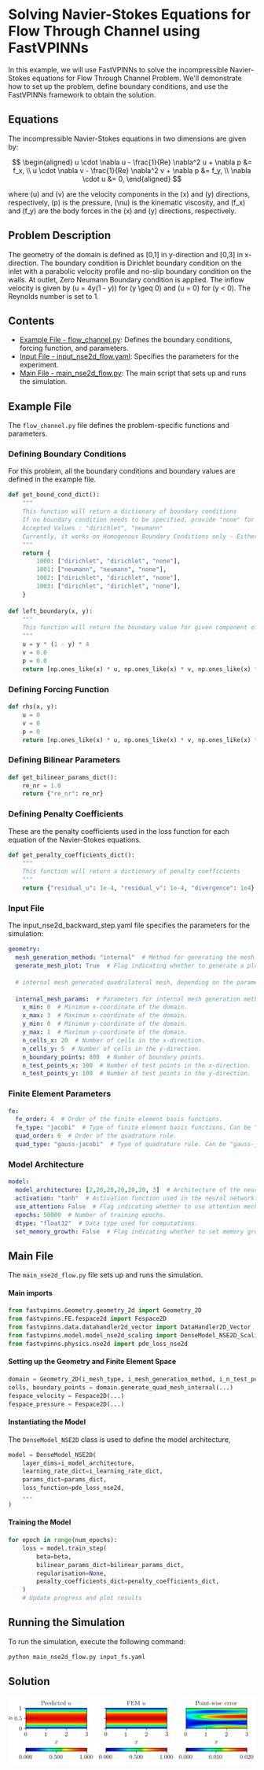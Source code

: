 # Solving Navier-Stokes Equations for Flow Through Channel using FastVPINNs

In this example, we will use FastVPINNs to solve the incompressible Navier-Stokes equations for Flow Through Channel Problem. We'll demonstrate how to set up the problem, define boundary conditions, and use the FastVPINNs framework to obtain the solution.


## Equations

The incompressible Navier-Stokes equations in two dimensions are given by:

$$
\begin{aligned}
u \cdot \nabla u - \frac{1}{Re} \nabla^2 u + \nabla p &= f_x, \\
u \cdot \nabla v - \frac{1}{Re} \nabla^2 v + \nabla p &= f_y, \\
\nabla \cdot u &= 0,
\end{aligned}
$$

where \(u\) and \(v\) are the velocity components in the \(x\) and \(y\) directions, respectively, \(p\) is the pressure, \(\nu\) is the kinematic viscosity, and \(f_x\) and \(f_y\) are the body forces in the \(x\) and \(y\) directions, respectively.


## Problem Description
 
 The geometry of the domain is defined as [0,1] in y-direction and [0,3] in x-direction. The boundary condition is Dirichlet boundary condition on the inlet with a parabolic velocity profile and no-slip boundary condition on the walls. At outlet, Zero Neumann Boundary condition is applied. The inflow velocity is given by \(u = 4y(1 - y)\) for \(y \geq 0\) and \(u = 0\) for \(y < 0\). The Reynolds number is set to 1.

## Contents
- [Example File - flow_channel.py](#example-file): Defines the boundary conditions, forcing function, and parameters.
- [Input File - input_nse2d_flow.yaml](#input-file): Specifies the parameters for the experiment.
- [Main File - main_nse2d_flow.py](#main-file): The main script that sets up and runs the simulation.

## Example File
The `flow_channel.py` file defines the problem-specific functions and parameters.

### Defining Boundary Conditions
For this problem, all the boundary conditions and boundary values are defined in the example file.

```python
def get_bound_cond_dict():
    """
    This function will return a dictionary of boundary conditions
    If no boundary condition needs to be specified, provide "none" for the component
    Accepted Values : "dirichlet", "neumann"
    Currently, it works on Homogenous Boundary Conditions only - Either Dirichlet on both components and Neumann on both components
    """
    return {
        1000: ["dirichlet", "dirichlet", "none"],
        1001: ["neumann", "neumann", "none"],
        1002: ["dirichlet", "dirichlet", "none"],
        1003: ["dirichlet", "dirichlet", "none"],
    }

def left_boundary(x, y):
    """
    This function will return the boundary value for given component of a boundary
    """
    u = y * (1 - y) * 4
    v = 0.0
    p = 0.0
    return [np.ones_like(x) * u, np.ones_like(x) * v, np.ones_like(x) * p]
``` 

### Defining Forcing Function
```python
def rhs(x, y):
    u = 0
    v = 0
    p = 0
    return [np.ones_like(x) * u, np.ones_like(x) * v, np.ones_like(x) * p]
```

### Defining Bilinear Parameters
```python
def get_bilinear_params_dict():
    re_nr = 1.0
    return {"re_nr": re_nr}
```

### Defining Penalty Coefficients

These are the penalty coefficients used in the loss function for each equation of the Navier-Stokes equations.

```python
def get_penalty_coefficients_dict():
    """
    This function will return a dictionary of penalty coefficients
    """
    return {"residual_u": 1e-4, "residual_v": 1e-4, "divergence": 1e4}

```


### Input File
The input_nse2d_backward_step.yaml file specifies the parameters for the simulation:

```yaml
geometry:
  mesh_generation_method: "internal"  # Method for generating the mesh. Can be "internal" or "external".
  generate_mesh_plot: True  # Flag indicating whether to generate a plot of the mesh.
  
  # internal mesh generated quadrilateral mesh, depending on the parameters specified below.

  internal_mesh_params:  # Parameters for internal mesh generation method.
    x_min: 0  # Minimum x-coordinate of the domain.
    x_max: 3  # Maximum x-coordinate of the domain.
    y_min: 0  # Minimum y-coordinate of the domain.
    y_max: 1  # Maximum y-coordinate of the domain.
    n_cells_x: 20  # Number of cells in the x-direction.
    n_cells_y: 5  # Number of cells in the y-direction.
    n_boundary_points: 800  # Number of boundary points.
    n_test_points_x: 100  # Number of test points in the x-direction.
    n_test_points_y: 100  # Number of test points in the y-direction.
```

### Finite Element Parameters
```yaml
fe:
  fe_order: 4  # Order of the finite element basis functions.
  fe_type: "jacobi"  # Type of finite element basis functions. Can be "jacobi" or other supported types.
  quad_order: 6  # Order of the quadrature rule.
  quad_type: "gauss-jacobi"  # Type of quadrature rule. Can be "gauss-jacobi" or other supported types.
```

### Model Architecture
```yaml
model:
  model_architecture: [2,20,20,20,20,20, 3]  # Architecture of the neural network model.
  activation: "tanh"  # Activation function used in the neural network.
  use_attention: False  # Flag indicating whether to use attention mechanism in the model.
  epochs: 50000  # Number of training epochs.
  dtype: "float32"  # Data type used for computations.
  set_memory_growth: False  # Flag indicating whether to set memory growth for GPU.
```

## Main File 
The `main_nse2d_flow.py` file sets up and runs the simulation.

#### Main imports
```python
from fastvpinns.Geometry.geometry_2d import Geometry_2D
from fastvpinns.FE.fespace2d import Fespace2D
from fastvpinns.data.datahandler2d_vector import DataHandler2D_Vector
from fastvpinns.model.model_nse2d_scaling import DenseModel_NSE2D_Scaling
from fastvpinns.physics.nse2d import pde_loss_nse2d
```
#### Setting up the Geometry and Finite Element Space
```python
domain = Geometry_2D(i_mesh_type, i_mesh_generation_method, i_n_test_points_x, i_n_test_points_y, i_output_path)
cells, boundary_points = domain.generate_quad_mesh_internal(...)
fespace_velocity = Fespace2D(...)
fespace_pressure = Fespace2D(...)
```


#### Instantiating the Model

The `DenseModel_NSE2D` class is used to define the model architecture,

```python
model = DenseModel_NSE2D(
    layer_dims=i_model_architecture,
    learning_rate_dict=i_learning_rate_dict,
    params_dict=params_dict,
    loss_function=pde_loss_nse2d,
    ...
)
```

#### Training the Model
```python
for epoch in range(num_epochs):
    loss = model.train_step(
        beta=beta,
        bilinear_params_dict=bilinear_params_dict,
        regularisation=None,
        penalty_coefficients_dict=penalty_coefficients_dict,
    )
    # Update progress and plot results
```

## Running the Simulation
To run the simulation, execute the following command:

```bash
python main_nse2d_flow.py input_fs.yaml
```

## Solution 
![alt text](solution.png)